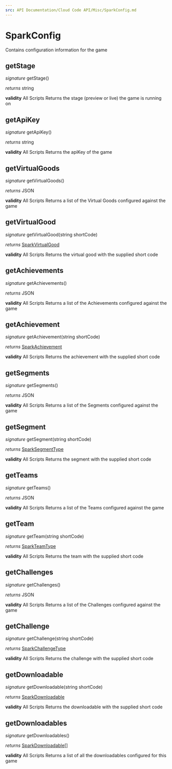 ```yaml
---
src: API Documentation/Cloud Code API/Misc/SparkConfig.md
---
```


# SparkConfig

Contains configuration information for the game


## getStage
_signature_ getStage()</p>
_returns_ string</p>
<b>validity</b> All Scripts
Returns the stage (preview or live) the game is running on

## getApiKey
_signature_ getApiKey()</p>
_returns_ string</p>
<b>validity</b> All Scripts
Returns the apiKey of the game

## getVirtualGoods
_signature_ getVirtualGoods()</p>
_returns_ JSON</p>
<b>validity</b> All Scripts
Returns a list of the Virtual Goods configured against the game

## getVirtualGood
_signature_ getVirtualGood(string shortCode)</p>
_returns_ [SparkVirtualGood](../Misc/SparkVirtualGood.md)</p>
<b>validity</b> All Scripts
Returns the virtual good with the supplied short code

## getAchievements
_signature_ getAchievements()</p>
_returns_ JSON</p>
<b>validity</b> All Scripts
Returns a list of the Achievements configured against the game

## getAchievement
_signature_ getAchievement(string shortCode)</p>
_returns_ [SparkAchievement](../Misc/SparkAchievement.md)</p>
<b>validity</b> All Scripts
Returns the achievement with the supplied short code

## getSegments
_signature_ getSegments()</p>
_returns_ JSON</p>
<b>validity</b> All Scripts
Returns a list of the Segments configured against the game

## getSegment
_signature_ getSegment(string shortCode)</p>
_returns_ [SparkSegmentType](../Misc/SparkSegmentType.md)</p>
<b>validity</b> All Scripts
Returns the segment with the supplied short code

## getTeams
_signature_ getTeams()</p>
_returns_ JSON</p>
<b>validity</b> All Scripts
Returns a list of the Teams configured against the game

## getTeam
_signature_ getTeam(string shortCode)</p>
_returns_ [SparkTeamType](../Misc/SparkTeamType.md)</p>
<b>validity</b> All Scripts
Returns the team with the supplied short code

## getChallenges
_signature_ getChallenges()</p>
_returns_ JSON</p>
<b>validity</b> All Scripts
Returns a list of the Challenges configured against the game

## getChallenge
_signature_ getChallenge(string shortCode)</p>
_returns_ [SparkChallengeType](../Misc/SparkChallengeType.md)</p>
<b>validity</b> All Scripts
Returns the challenge with the supplied short code

## getDownloadable
_signature_ getDownloadable(string shortCode)</p>
_returns_ [SparkDownloadable](../Misc/SparkDownloadable.md)</p>
<b>validity</b> All Scripts
Returns the downloadable with the supplied short code

## getDownloadables
_signature_ getDownloadables()</p>
_returns_ [SparkDownloadable](../Misc/SparkDownloadable.md)[]</p>
<b>validity</b> All Scripts
Returns a list of all the downloadables configured for this game

